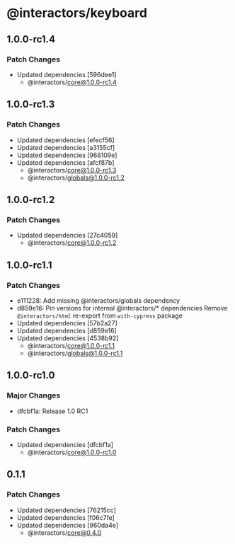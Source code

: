 # @interactors/keyboard

## 1.0.0-rc1.4

### Patch Changes

- Updated dependencies [596dee1]
  - @interactors/core@1.0.0-rc1.4

## 1.0.0-rc1.3

### Patch Changes

- Updated dependencies [efecf56]
- Updated dependencies [a3155cf]
- Updated dependencies [968109e]
- Updated dependencies [afcf87b]
  - @interactors/core@1.0.0-rc1.3
  - @interactors/globals@1.0.0-rc1.2

## 1.0.0-rc1.2

### Patch Changes

- Updated dependencies [27c4059]
  - @interactors/core@1.0.0-rc1.2

## 1.0.0-rc1.1

### Patch Changes

- e111228: Add missing @interactors/globals dependency
- d859e16: Pin versions for internal @interactors/\* dependencies
  Remove `@interactors/html` re-export from `with-cypress` package
- Updated dependencies [57b2a27]
- Updated dependencies [d859e16]
- Updated dependencies [4538b92]
  - @interactors/core@1.0.0-rc1.1
  - @interactors/globals@1.0.0-rc1.1

## 1.0.0-rc1.0

### Major Changes

- dfcbf1a: Release 1.0 RC1

### Patch Changes

- Updated dependencies [dfcbf1a]
  - @interactors/core@1.0.0-rc1.0

## 0.1.1

### Patch Changes

- Updated dependencies [76215cc]
- Updated dependencies [f06c7fe]
- Updated dependencies [960da4e]
  - @interactors/core@0.4.0

